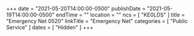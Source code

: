 +++
date = "2021-05-20T14:00:00-0500"
publishDate = "2021-05-19T14:00:00-0500"
endTime = ""
location = ""
ncs = [ "KE0LDS" ]
title = "Emergency Net 0520"
linkTitle = "Emergency Net"
categories = [ "Public Service" ]
dates = [ "Hidden" ]
+++
